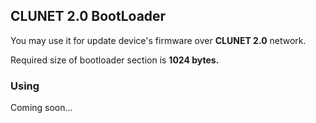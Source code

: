 ## CLUNET 2.0 BootLoader
You may use it for update device's firmware over **CLUNET 2.0** network.

Required size of bootloader section is **1024 bytes.**
### Using
Coming soon...
